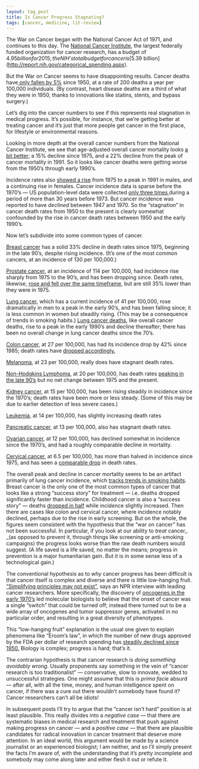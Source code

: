 ```yaml
---
layout: tag_post
title: Is Cancer Progress Stagnating?
tags: [cancer, medicine, lit-review]
---
```



The War on Cancer began with the National Cancer Act of 1971, and continues to this day. The [National Cancer Institute](http://www.cancer.gov/about-nci/budget), the largest federally funded organization for cancer research, has a budget of $4.95 billion for 2015; the NIH’s total budget for cancer is [$5.39 billion](http://report.nih.gov/categorical_spending.aspx).

But the War on Cancer seems to have disappointing results. Cancer deaths have[ only fallen by 5%](http://www.nytimes.com/2009/04/24/health/research/24cancerside.html) since 1950, at a rate of 200 deaths a year per 100,000 individuals.  (By contrast, heart disease deaths are a third of what they were in 1950, thanks to innovations like statins, stents, and bypass surgery.)

Let’s dig into the cancer numbers to see if this represents real stagnation in medical progress.  It’s possible, for instance, that we’re getting better at treating cancer and it’s just that more people get cancer in the first place, for lifestyle or environmental reasons.

Looking in more depth at the overall cancer numbers from the National Cancer Institute, we see that age-adjusted overall cancer mortality looks [a bit better](http://seer.cancer.gov/csr/1975_2012/browse_csr.php?sectionSEL=2&pageSEL=sect_02_table.06.html); a 15% decline since 1975, and a 22% decline from the peak of cancer mortality in 1991.  So it looks like cancer deaths were getting worse from the 1950’s through early 1990’s.

Incidence rates also [showed a rise](http://seer.cancer.gov/csr/1975_2012/browse_csr.php?sectionSEL=2&pageSEL=sect_02_zfig.01.html) from 1975 to a peak in 1991 in males, and a continuing rise in females. Cancer incidence data is sparse before the 1970’s — US population-level data were collected [only three times ](https://www.princeton.edu/~ota/disk3/1981/8104/810404.PDF)during a period of more than 30 years before 1973.  But cancer incidence was reported to have _declined_ between 1947 and 1970. So the “stagnation” in cancer death rates from 1950 to the present is clearly somewhat confounded by the rise in cancer death rates between 1950 and the early 1990’s.

Now let’s subdivide into some common types of cancer.

[Breast cancer](http://seer.cancer.gov/csr/1975_2012/browse_csr.php?sectionSEL=4&pageSEL=sect_04_table.06.html) has a solid 33% decline in death rates since 1975, beginning in the late 90’s, despite rising incidence.  (It’s one of the most common cancers, at an incidence of 130 per 100,000.)

[Prostate cancer](http://seer.cancer.gov/csr/1975_2012/browse_csr.php?sectionSEL=23&pageSEL=sect_23_table.05.html), at an incidence of 114 per 100,000, had incidence rise sharply from 1975 to the 90’s, and has been dropping since.  Death rates, likewise, [rose and fell over the same timeframe](http://seer.cancer.gov/csr/1975_2012/browse_csr.php?sectionSEL=23&pageSEL=sect_23_table.06.html), but are still 35% lower than they were in 1975.

[Lung cancer](http://seer.cancer.gov/csr/1975_2012/browse_csr.php?sectionSEL=15&pageSEL=sect_15_table.08.html), which has a current incidence of 41 per 100,000, rose dramatically in men to a peak in the early 90’s, and has been falling since; it is less common in women but steadily rising. (This may be a consequence of trends in smoking habits.)  [Lung cancer deaths](http://seer.cancer.gov/csr/1975_2012/browse_csr.php?sectionSEL=15&pageSEL=sect_15_table.09.html), like overall cancer deaths, rise to a peak in the early 1990’s and decline thereafter; there has been no overall change in lung cancer deaths since the 70’s.

[Colon cancer](http://seer.cancer.gov/csr/1975_2012/browse_csr.php?sectionSEL=6&pageSEL=sect_06_table.07.html), at 27 per 100,000, has had its incidence drop by 42% since 1985; death rates have [dropped accordingly.](http://seer.cancer.gov/csr/1975_2012/browse_csr.php?sectionSEL=6&pageSEL=sect_06_table.09.html)

[Melanoma](http://seer.cancer.gov/csr/1975_2012/browse_csr.php?sectionSEL=16&pageSEL=sect_16_table.05.html), at 23 per 100,000, really does have stagnant death rates.

[Non-Hodgkins Lymphoma](http://seer.cancer.gov/csr/1975_2012/browse_csr.php?sectionSEL=19&pageSEL=sect_19_table.05.html), at 20 per 100,000, has death rates [peaking in the late 90’s](http://seer.cancer.gov/csr/1975_2012/browse_csr.php?sectionSEL=19&pageSEL=sect_19_table.06.html) but no net change between 1975 and the present.

[Kidney cancer](http://seer.cancer.gov/csr/1975_2012/browse_csr.php?sectionSEL=11&pageSEL=sect_11_table.05.html), at 15 per 100,000, has been rising steadily in incidence since the 1970’s; death rates have been more or less steady. (Some of this may be due to earlier detection of less severe cases.)

[Leukemia](http://seer.cancer.gov/csr/1975_2012/browse_csr.php?sectionSEL=13&pageSEL=sect_13_table.05.html), at 14 per 100,000, has slightly increasing death rates

[Pancreatic cancer](http://seer.cancer.gov/csr/1975_2012/browse_csr.php?sectionSEL=22&pageSEL=sect_22_table.05.html), at 13 per 100,000, also has stagnant death rates.

[Ovarian cancer](http://seer.cancer.gov/csr/1975_2012/browse_csr.php?sectionSEL=21&pageSEL=sect_21_table.05.html), at 12 per 100,000, has declined somewhat in incidence since the 1970’s, and had a roughly comparable decline in mortality.

[Cervical cancer](http://seer.cancer.gov/csr/1975_2012/browse_csr.php?sectionSEL=5&pageSEL=sect_05_table.05.html), at 6.5 per 100,000, has more than halved in incidence since 1975, and has seen a [comparable drop](http://seer.cancer.gov/csr/1975_2012/browse_csr.php?sectionSEL=5&pageSEL=sect_05_table.06.html) in death rates.

The overall peak and decline in cancer mortality seems to be an artifact primarily of lung cancer incidence, which [tracks trends in smoking habits](http://www.cancer.org/acs/groups/content/@nho/documents/document/acspc-024113.pdf). Breast cancer is the only one of the most common types of cancer that looks like a strong “success story” for treatment — i.e. deaths dropped significantly faster than incidence. Childhood cancer is also a “success story” — deaths [dropped in half](http://seer.cancer.gov/csr/1975_2012/browse_csr.php?sectionSEL=28&pageSEL=sect_28_table.03.html) while incidence slightly increased.  Then there are cases like colon and cervical cancer, where incidence notably declined, perhaps due to the rise in early screening. But on the whole, the figures seem consistent with the hypothesis that the “war on cancer” has not been successful.  In particular, if you look at our ability to _treat_ cancer_ _(as opposed to prevent it, through things like screening or anti-smoking campaigns) the progress looks worse than the raw death numbers would suggest.  (A life saved is a life saved, no matter the means; progress in prevention is a major humanitarian gain.  But it is in some sense less of a technological gain.)

The conventional hypothesis as to _why_ cancer progress has been difficult is that cancer itself is complex and diverse and there is little low-hanging fruit.  [“Simplifying principles may not exist”](http://www.npr.org/sections/health-shots/2015/03/23/394132747/why-the-war-on-cancer-hasnt-been-won), says an NPR interview with leading cancer researchers. More specifically, the discovery of [oncogenes in the early 1970’s](http://ac.els-cdn.com/S0092867414002931/1-s2.0-S0092867414002931-main.pdf?_tid=e6adeb10-69e7-11e5-9651-00000aab0f01&acdnat=1443888223_a1d9160d898fd05c9415567d1fa3797a) led molecular biologists to believe that the onset of cancer was a single “switch” that could be turned off; instead there turned out to be a wide array of oncogenes and tumor suppressor genes, activated in no particular order, and resulting in a great diversity of phenotypes.

This “low-hanging fruit” explanation is the usual one given to explain phenomena like “Eroom’s law”, in which the number of new drugs approved by the FDA per dollar of research spending has [steadily declined since 1950.](http://www.nature.com/nrd/journal/v11/n3/fig_tab/nrd3681_F1.html)  Biology is complex; progress is hard; that’s it.

The contrarian hypothesis is that cancer research is _doing something avoidably wrong_.  Usually proponents say something in the vein of “cancer research is too traditionalist” — conservative, slow to innovate, wedded to unsuccessful strategies.  One might assume that this is _prima facie_ absurd — after all, with all the time, money, and human intelligence spent on cancer, if there was a cure out there wouldn’t somebody have found it?  Cancer researchers can’t all be idiots!

In subsequent posts I’ll try to argue that the “cancer isn’t hard” position is at least plausible. This really divides into a _negative case_ — that there are systematic biases in medical research and treatment that push against making progress on cancer — and a _positive case_ — that there are plausible candidates for radical innovation in cancer treatment that deserve more attention.  In an ideal world, this argument would be made by a science journalist or an experienced biologist; I am neither, and so I’ll simply present the facts I’m aware of, with the understanding that it’s pretty incomplete and somebody may come along later and either flesh it out or refute it.
